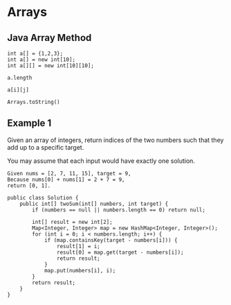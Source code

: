 # Arrays

## Java Array Method

```
int a[] = {1,2,3};
int a[] = new int[10];
int a[][] = new int[10][10];

a.length

a[i][j]

Arrays.toString()
```

## Example 1
Given an array of integers, return indices of the two numbers such that they add up to a specific target.

You may assume that each input would have exactly one solution.
```
Given nums = [2, 7, 11, 15], target = 9,
Because nums[0] + nums[1] = 2 + 7 = 9,
return [0, 1].
```

```
public class Solution {
	public int[] twoSum(int[] numbers, int target) {
		if (numbers == null || numbers.length == 0) return null;
		
		int[] result = new int[2];
		Map<Integer, Integer> map = new HashMap<Integer, Integer>();
		for (int i = 0; i < numbers.length; i++) {
			if (map.containsKey(target - numbers[i])) {
				result[1] = i;
				result[0] = map.get(target - numbers[i]);
				return result;
			}
			map.put(numbers[i], i);
		}
		return result;
	}
}
```
